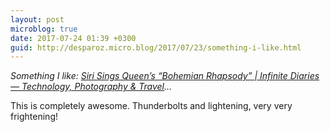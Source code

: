 ```yaml
---
layout: post
microblog: true
date: 2017-07-24 01:39 +0300
guid: http://desparoz.micro.blog/2017/07/23/something-i-like.html
---
```

<p><em>Something I like: <a class="u-like-of" href="https://infinitediaries.net/siri-sings-queens-bohemian-rhapsody/">Siri Sings Queen&#8217;s &#8220;Bohemian Rhapsody&#8221; | Infinite Diaries — Technology, Photography &amp; Travel</a>...</em></p>This is completely awesome. Thunderbolts and lightening, very very frightening!
